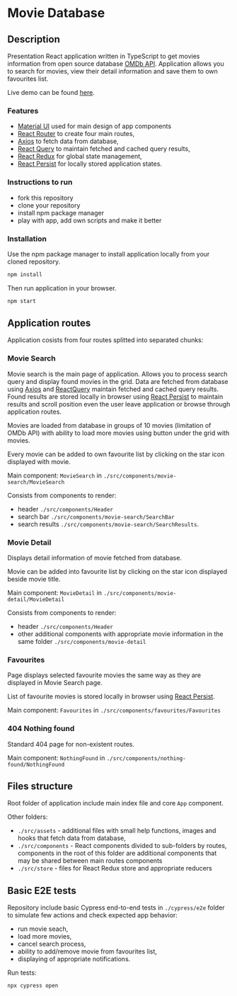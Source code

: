 # Movie Database

## Description
Presentation React application written in TypeScript to get movies information from open source database [OMDb API](https://www.omdbapi.com/).
Application allows you to search for movies, view their detail information and save them to own favourites list.

Live demo can be found [here](https://ihdk-movie-database.netlify.app/).


### Features

- [Material UI](https://mui.com/) used for main design of app components
- [React Router](https://www.npmjs.com/package/react-router) to create four main routes,
- [Axios](https://www.npmjs.com/package/react-axios) to fetch data from database,
- [React Query](https://www.npmjs.com/package/react-query) to maintain fetched and cached query results,
- [React Redux](https://www.npmjs.com/package/react-redux) for global state management,
- [React Persist](https://www.npmjs.com/package/redux-persist) for locally stored application states.


### Instructions to run

- fork this repository
- clone your repository
- install npm package manager
- play with app, add own scripts and make it better

### Installation

Use the npm package manager to install application locally from your cloned repository.

```bash
npm install
```

Then run application in your browser.

```bash
npm start
```

## Application routes

Application cosists from four routes splitted into separated chunks:

### Movie Search

Movie search is the main page of application. Allows you to process search query and display found movies in the grid.
Data are fetched from database using [Axios](https://www.npmjs.com/package/react-axios) and [ReactQuery](https://www.npmjs.com/package/react-query) maintain fetched and cached query results.
Found results are stored locally in browser using [React Persist](https://www.npmjs.com/package/redux-persist) to maintain results and scroll position even the user leave application or browse through application routes.

Movies are loaded from database in groups of 10 movies (limitation of OMDb API) with ability to load more movies using button under the grid with movies.

Every movie can be added to own favourite list by clicking on the star icon displayed with movie.

Main component: `MovieSearch` in `./src/components/movie-search/MovieSearch`

Consists from components to render:
- header `./src/components/Header`
- search bar `./src/components/movie-search/SearchBar`
- search results `./src/components/movie-search/SearchResults`.

### Movie Detail

Displays detail information of movie fetched from database.

Movie can be added into favourite list by clicking on the star icon displayed beside movie title.

Main component: `MovieDetail` in `./src/components/movie-detail/MovieDetail`

Consists from components to render:
- header `./src/components/Header`
- other additional components with appropriate movie information in the same folder `./src/components/movie-detail`

### Favourites 

Page displays selected favourite movies the same way as they are displayed in Movie Search page.

List of favourite movies is stored locally in browser using [React Persist](https://www.npmjs.com/package/redux-persist).

Main component: `Favourites` in `./src/components/favourites/Favourites`


### 404 Nothing found

Standard 404 page for non-existent routes.

Main component: `NothingFound` in `./src/components/nothing-found/NothingFound`

## Files structure

Root folder of application include main index file and core `App` component.

Other folders:
- `./src/assets` - additional files with small help functions, images and hooks that fetch data from database,
- `./src/components` - React components divided to sub-folders by routes, components in the root of this folder are additional components that may be shared between main routes components
- `./src/store` - files for React Redux store and appropriate reducers

## Basic E2E tests

Repository include basic Cypress end-to-end tests in `./cypress/e2e` folder to simulate few actions and check expected app behavior:

- run movie seach,
- load more movies,
- cancel search process,
- ability to add/remove movie from favourites list,
- displaying of appropriate notifications.

Run tests:
```bash
npx cypress open
```
